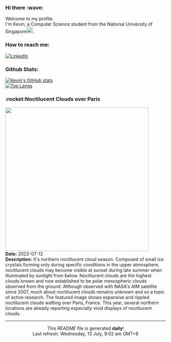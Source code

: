 <h3>Hi there :wave:</h3>

Welcome to my profile.   
I'm Kevin, a Computer Science student from the National University of Singapore<img src="https://img.icons8.com/color/96/000000/singapore-circular.png" width="20px"/>.</p>

<h3>How to reach me: </h3>
<a href="https://www.linkedin.com/in/kevin-foong/"><img alt="LinkedIn" src="https://img.shields.io/badge/linkedin-%230077B5.svg?&style=for-the-badge&logo=linkedin&logoColor=white" /></a> 

<h3>Github Stats: </h3> 

[![Kevin's GitHub stats](https://github-readme-stats.vercel.app/api?username=kevin9foong&theme=tokyonight)](https://github.com/anuraghazra/github-readme-stats) <br/>
[![Top Langs](https://github-readme-stats.vercel.app/api/top-langs/?username=kevin9foong&layout=compact&theme=tokyonight)](https://github.com/anuraghazra/github-readme-stats)

<h3>:rocket:Noctilucent Clouds over Paris</h3> 
<img width="450" src="https:&#x2F;&#x2F;apod.nasa.gov&#x2F;apod&#x2F;image&#x2F;2207&#x2F;NoctilucentParis_Kulik_1080.jpg" /><br/>
<b>Date:</b> 2022-07-12<br/>
<b>Description:</b> It&#39;s northern noctilucent cloud season. Composed of small ice crystals forming only during specific conditions in the upper atmosphere, noctilucent clouds may become visible at sunset during late summer when illuminated by sunlight from below.  Noctilucent clouds are the highest clouds known and now established to be polar mesospheric clouds observed from the ground.  Although observed with NASA&#39;s AIM satellite since 2007, much about noctilucent clouds remains unknown and so a topic of active research. The featured image shows expansive and rippled noctilucent clouds wafting over Paris, France. This year, several northern locations are already reporting especially vivid displays of noctilucent clouds.<br/>

------------
<p align="center">This <i>README</i> file is generated <b>daily</b>!</br>
Last refresh: Wednesday, 13 July, 9:02 am GMT+8<br />